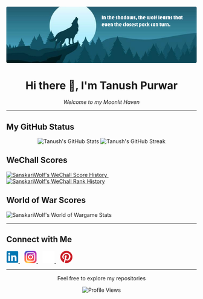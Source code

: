 <p align="center">
  <img src="./Assets/Banner.png" alt="Banner" />
</p>

<h1 align="center">Hi there 👋, I'm Tanush Purwar</h1>

<p align="center">
  <i>Welcome to my Moonlit Haven</i>
</p>

<hr />

<h2 align="left">My GitHub Status</h2>

<p align="center">
  <!-- GitHub Stats -->
  <img src="https://github-readme-stats.vercel.app/api?username=SanskariWolf&theme=prussian&show_icons=true" alt="Tanush's GitHub Stats" width="400" />
  <img src="https://streak-stats.demolab.com/?user=SanskariWolf&theme=prussian" alt="Tanush's GitHub Streak" width="440" />

   <h2>WeChall Scores</h2>
  <!-- WeChall Graphs -->
  <a href="https://www.wechall.net/profile/SanskariWolf">
    <img src="https://www.wechall.net/graph/wc_totalscore.SanskariWolf.png" alt="SanskariWolf's WeChall Score History" width="400" /> <!-- Score Graph -->
  </a>
    <!-- Space -->
  <a href="https://www.wechall.net/profile/SanskariWolf">
    <img src="https://www.wechall.net/graph/wc_rank.SanskariWolf.png" alt="SanskariWolf's WeChall Rank History" width="400" /> <!-- Rank Graph -->
  </a>

   <h2>World of War Scores</h2>

  <img src="https://wow.sinfocol.org/userbar/SanskariWolf.png" alt="SanskariWolf's World of Wargame Stats" height="25" />
</p>

<hr />

<h2 align="left">Connect with Me</h2>

<p align="left">
  <a href="https://www.linkedin.com/in/tanushpurwar/">
    <img src="./Assets/Icon_Linkedin.svg" alt="LinkedIn" height="32" width="32" />
  </a>   
  <a href="https://www.instagram.com/sanskari_wolf/">
    <img src="./Assets/Icon_Instagram.svg" alt="Instagram" height="32" width="32" />
  </a>   
  <a href="https://www.sanskariwolf.com/">
    <img src="./Assets/Icon_Website.svg" alt="Website" height="32" width="32" />
  </a>   
  <a href="https://in.pinterest.com/tanushpurwar/">
    <img src="./Assets/Icon_Pinterest.svg" alt="Pinterest" height="32" width="32" />
  </a>
</p>

<hr />

<p align="center">Feel free to explore my repositories</p>

<p align="center">
  <img src="https://komarev.com/ghpvc/?username=SanskariWolf&color=blueviolet" alt="Profile Views" />
</p>
